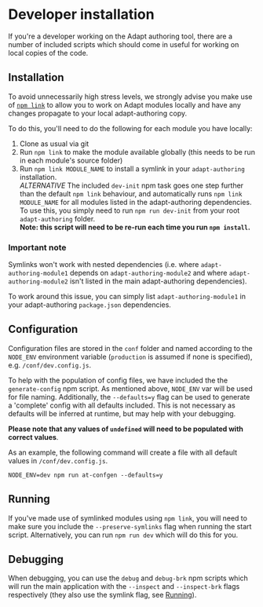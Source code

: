 # Developer installation
If you're a developer working on the Adapt authoring tool, there are a number of included scripts which should come in useful for working on local copies of the code.

## Installation
To avoid unnecessarily high stress levels, we strongly advise you make use of [`npm link`](https://docs.npmjs.com/cli/link) to allow you to work on Adapt modules locally and have any changes propagate to your local adapt-authoring copy.

To do this, you'll need to do the following for each module you have locally:
1. Clone as usual via git
2. Run `npm link` to make the module available globally (this needs to be run in each module's source folder)
3. Run `npm link MODULE_NAME` to install a symlink in your `adapt-authoring` installation.<br/>_ALTERNATIVE_ The included `dev-init` npm task goes one step further than the default `npm link` behaviour, and automatically runs `npm link MODULE_NAME` for all modules listed in the adapt-authoring dependencies. To use this, you simply need to run `npm run dev-init` from your root `adapt-authoring` folder.<br/>**Note: this script will need to be re-run each time you run `npm install`.**

### Important note
Symlinks won't work with nested dependencies (i.e. where `adapt-authoring-module1` depends on `adapt-authoring-module2` and where `adapt-authoring-module2` isn't listed in the main adapt-authoring dependencies).

To work around this issue, you can simply list `adapt-authoring-module1` in your adapt-authoring `package.json` dependencies.

## Configuration
Configuration files are stored in the `conf` folder and named according to the `NODE_ENV` environment variable (`production` is assumed if none is specified), e.g. `/conf/dev.config.js`.

To help with the population of config files, we have included the the `generate-config` npm script. As mentioned above, `NODE_ENV` var will be used for file naming. Additionally, the `--defaults=y` flag can be used to generate a 'complete' config with all defaults included. This is not necessary as defaults will be inferred at runtime, but may help with your debugging. 

**Please note that any values of `undefined` will need to be populated with correct values**.

As an example, the following command will create a file with all default values in `/conf/dev.config.js`.
```
NODE_ENV=dev npm run at-confgen --defaults=y
```

## Running
If you've made use of symlinked modules using `npm link`, you will need to make sure you include the `--preserve-symlinks` flag when running the start script. Alternatively, you can run `npm run dev` which will do this for you.

## Debugging
When debugging, you can use the `debug` and `debug-brk` npm scripts which will run the main application with the `--inspect` and `--inspect-brk` flags respectively (they also use the symlink flag, see [Running](#Running)).